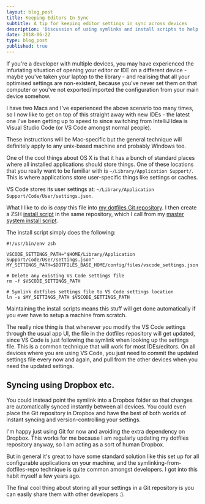 ```yaml
---
layout: blog_post
title: Keeping Editors In Sync
subtitle: A tip for keeping editor settings in sync across devices
description: 'Discussion of using symlinks and install scripts to help keep editor settings in sync across devices'
date: 2018-06-22
type: blog_post
published: true
---
```


If you're a developer with multiple devices, you may have experienced the infuriating situation of opening your editor or IDE on a different device - maybe you've taken your laptop to the library - and realising that all your optimised settings are non-existent, because you've never set them on that computer or you've not exported/imported the configuration from your main device somehow.

I have two Macs and I've experienced the above scenario too many times, so I now like to get on top of this straight away with new IDEs - the latest one I've been getting up to speed to since switching from IntelliJ Idea is Visual Studio Code (or VS Code amongst normal people).

These instructions will be Mac-specific but the general technique will definitely apply to any unix-based machine and probably Windows too.

One of the cool things about OS X is that it has a bunch of standard places where all installed applications should store things. One of these locations that you really want to be familiar with is `~/Library/Application Support/`. This is where applications store user-specific things like settings or caches.

VS Code stores its user settings at: `~/Library/Application Support/Code/User/settings.json`.

What I like to do is *copy* this file into [my dotfiles Git repository](https://github.com/robinrob/dotfiles-base). I then create a ZSH [install script](https://github.com/robinrob/dotfiles-base/blob/master/zsh/vscode.zsh) in the same repository, which I call from my [master system install script](https://github.com/robinrob/dotfiles-base/tree/master/install.zsh).

The install script simply does the following:

<pre><code class="zsh">#!/usr/bin/env zsh

VSCODE_SETTINGS_PATH="$HOME/Library/Application Support/Code/User/settings.json"
MY_SETTINGS_PATH=$DOTFILES_BASE_HOME/config/files/vscode_settings.json

# Delete any existing VS Code settings file
rm -f $VSCODE_SETTINGS_PATH

# Symlink dotfiles settings file to VS Code settings location
ln -s $MY_SETTINGS_PATH $VSCODE_SETTINGS_PATH</code></pre>

Maintaining the install scripts means this stuff will get done automatically if you ever have to setup a machine from scratch.

The really nice thing is that whenever you modify the VS Code settings through the usual app UI, the file in the dotfiles repository will get updated, since VS Code is just following the symlink when looking up the settings file. This is a common technique that will work for most IDEs/editors. On all devices where you are using VS Code, you just need to commit the updated settings file every now and again, and pull from the other devices when you need the updated settings.

## Syncing using Dropbox etc.
You could instead point the symlink into a Dropbox folder so that changes are automatically synced instantly between all devices. You could even place the Git repository in Dropbox and have the best of both worlds of instant syncing and version-controlling your settings.

I'm happy just using Git for now and avoiding the extra dependency on Dropbox. This works for me because I am regularly updating my dotfiles repository anyway, so I am acting as a sort of human Dropbox.

But in general it's great to have some standard solution like this set up for all configurable applications on your machine, and the symlinking-from-dotfiles-repo technique is quite common amongst developers. I got into this habit myself a few years ago.

The final cool thing about storing all your settings in a Git repository is you can easily share them with other developers :).